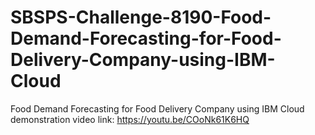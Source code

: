 # SBSPS-Challenge-8190-Food-Demand-Forecasting-for-Food-Delivery-Company-using-IBM-Cloud
Food Demand Forecasting for Food Delivery Company using IBM Cloud
demonstration video link: https://youtu.be/COoNk61K6HQ
